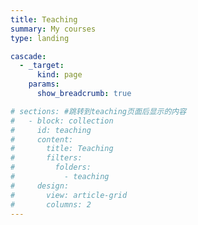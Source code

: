 ```yaml
---
title: Teaching
summary: My courses
type: landing

cascade:
  - _target:
      kind: page
    params:
      show_breadcrumb: true

# sections: #跳转到teaching页面后显示的内容
#   - block: collection
#     id: teaching
#     content:
#       title: Teaching
#       filters:
#         folders:
#           - teaching
#     design:
#       view: article-grid
#       columns: 2
---
```

